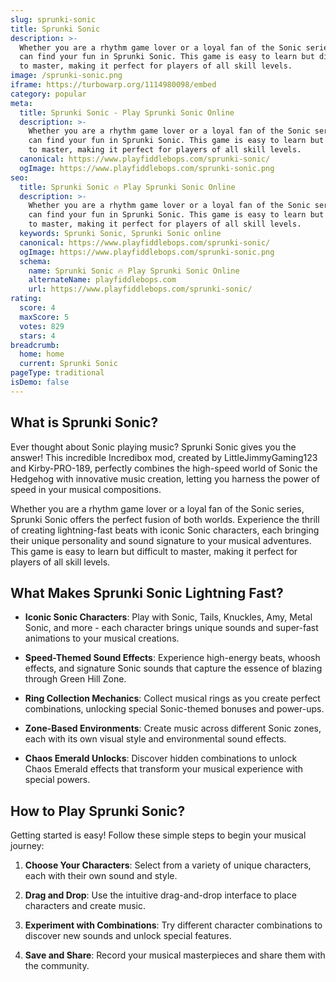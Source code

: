 ```yaml
---
slug: sprunki-sonic
title: Sprunki Sonic
description: >-
  Whether you are a rhythm game lover or a loyal fan of the Sonic series, you
  can find your fun in Sprunki Sonic. This game is easy to learn but difficult
  to master, making it perfect for players of all skill levels.
image: /sprunki-sonic.png
iframe: https://turbowarp.org/1114980098/embed
category: popular
meta:
  title: Sprunki Sonic - Play Sprunki Sonic Online
  description: >-
    Whether you are a rhythm game lover or a loyal fan of the Sonic series, you
    can find your fun in Sprunki Sonic. This game is easy to learn but difficult
    to master, making it perfect for players of all skill levels.
  canonical: https://www.playfiddlebops.com/sprunki-sonic/
  ogImage: https://www.playfiddlebops.com/sprunki-sonic.png
seo:
  title: Sprunki Sonic 🔥 Play Sprunki Sonic Online
  description: >-
    Whether you are a rhythm game lover or a loyal fan of the Sonic series, you
    can find your fun in Sprunki Sonic. This game is easy to learn but difficult
    to master, making it perfect for players of all skill levels.
  keywords: Sprunki Sonic, Sprunki Sonic online
  canonical: https://www.playfiddlebops.com/sprunki-sonic/
  ogImage: https://www.playfiddlebops.com/sprunki-sonic.png
  schema:
    name: Sprunki Sonic 🔥 Play Sprunki Sonic Online
    alternateName: playfiddlebops.com
    url: https://www.playfiddlebops.com/sprunki-sonic/
rating:
  score: 4
  maxScore: 5
  votes: 829
  stars: 4
breadcrumb:
  home: home
  current: Sprunki Sonic
pageType: traditional
isDemo: false
---
```


## What is Sprunki Sonic?

Ever thought about Sonic playing music? Sprunki Sonic gives you the answer! This incredible Incredibox mod, created by LittleJimmyGaming123 and Kirby-PRO-189, perfectly combines the high-speed world of Sonic the Hedgehog with innovative music creation, letting you harness the power of speed in your musical compositions.

Whether you are a rhythm game lover or a loyal fan of the Sonic series, Sprunki Sonic offers the perfect fusion of both worlds. Experience the thrill of creating lightning-fast beats with iconic Sonic characters, each bringing their unique personality and sound signature to your musical adventures. This game is easy to learn but difficult to master, making it perfect for players of all skill levels.

## What Makes Sprunki Sonic Lightning Fast?

- **Iconic Sonic Characters**: Play with Sonic, Tails, Knuckles, Amy, Metal Sonic, and more - each character brings unique sounds and super-fast animations to your musical creations.

- **Speed-Themed Sound Effects**: Experience high-energy beats, whoosh effects, and signature Sonic sounds that capture the essence of blazing through Green Hill Zone.

- **Ring Collection Mechanics**: Collect musical rings as you create perfect combinations, unlocking special Sonic-themed bonuses and power-ups.

- **Zone-Based Environments**: Create music across different Sonic zones, each with its own visual style and environmental sound effects.

- **Chaos Emerald Unlocks**: Discover hidden combinations to unlock Chaos Emerald effects that transform your musical experience with special powers.

## How to Play Sprunki Sonic?

Getting started is easy! Follow these simple steps to begin your musical journey:

1. **Choose Your Characters**: Select from a variety of unique characters, each with their own sound and style.

1. **Drag and Drop**: Use the intuitive drag-and-drop interface to place characters and create music.

1. **Experiment with Combinations**: Try different character combinations to discover new sounds and unlock special features.

1. **Save and Share**: Record your musical masterpieces and share them with the community.
